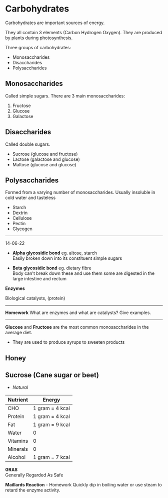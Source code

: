 # Carbohydrates

Carbohydrates are important sources of energy.

They all contain 3 elements (Carbon Hydrogen Oxygen). They are produced by plants during photosynthesis.

Three groups of carbohydrates:
* Monosaccharides
* Disaccharides
* Polysaccharides

## Monosaccharides

Called simple sugars. There are 3 main monosaccharides:

1. Fructose
2. Glucose
3. Galactose

## Disaccharides

Called double sugars.

* Sucrose (glucose and fructose)
* Lactose (galactose and glucose)
* Maltose (glucose and glucose)


## Polysaccharides

Formed from a varying number of monosaccharides. Usually insoluble in cold water and tasteless

* Starch
* Dextrin
* Cellulose
* Pectin
* Glycogen

---

14-06-22

* **Alpha glycosidic bond**
	eg. altose, starch  
	Easily broken down into its constituent simple sugars


* **Beta glycosidic bond**
	eg. dietary fibre  
	Body can't break down these and use them
	some are digested in the large intestine and rectum

**Enzymes**

Biological catalysts, (protein)

---

**Homework**
What are enzymes and what are catalysts? 
Give examples.

---

**Glucose** and **Fructose** are the most common monosaccharides in the average diet.

* They are used to produce syrups to sweeten products

## Honey

## Sucrose (Cane sugar or beet)

* _Natural_

| Nutrient | Energy
| --- | ---
| CHO | 1 gram = 4 kcal
| Protein | 1 gram = 4 kcal
| Fat | 1 gram = 9 kcal
| Water | 0
| Vitamins | 0
| Minerals | 0
| Alcohol | 1 gram = 7 kcal

**GRAS**  
Generally Regarded As Safe


**Maillards Reaction**  - Homework
Quickly dip in boiling water or use steam to retard the enzyme activity.